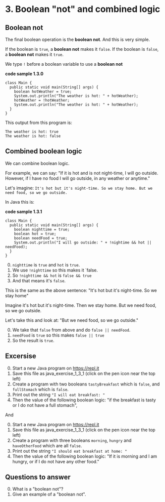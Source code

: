 # 3. Boolean "not" and combined logic

## Boolean not

The final boolean operation is the **boolean not**. And this is very simple. 

If the boolean is `true`, a **boolean not** makes it `false`. If the boolean is `false`, a **boolean not** makes it `true`.

We type `!` before a boolean variable to use a **boolean not**

**code sample 1.3.0**
```
class Main {
  public static void main(String[] args) {
    boolean hotWeather = true;
    System.out.println("The weather is hot: " + hotWeather);
    hotWeather = !hotWeather;
    System.out.println("The weather is hot: " + hotWeather);
  }
}
```

This output from this program is:

```
The weather is hot: true
The weather is hot: false
```

## Combined boolean logic

We can combine boolean logic.

For example, we can say: "If it is hot and is not night-time, I will go outside. However, if I have no food I will go outside, in any weather or anytime."

Let's imagine: `It's hot but it's night-time. So we stay home. But we need food, so we go outside.`

In Java this is: 

**code sample 1.3.1**
```
class Main {
  public static void main(String[] args) {
    boolean nighttime = true;
    boolean hot = true;
    boolean needFood = true;
    System.out.println("I will go outside: " + !nightime && hot || needFood);
  }
}
```

0. `nighttime` is `true` and `hot` is `true`.
0. We use `!nighttime` so this makes it `false.
0. So `!nighttime && hot` is `false && true`
0. And that means it's `false`. 

This is the same as the above sentence: "It's hot but it's night-time. So we stay home"

Imagine it's hot but it's night-time. Then we stay home. But we need food, so we go outside.

Let's take this and look at: "But we need food, so we go outside."

0. We take that `false` from above and do `false || needFood`.
0. `needFood` is `true` so this makes `false || true`
0. So the result is `true`.

## Excersise

0. Start a new Java program on https://repl.it
0. Save this file as java_exercise_1_3_1 (click on the pen icon near the top left)
0. Create a program with two booleans `tastyBreakfast` which is `false`, and `fullStomach` which is `false`.
0. Print out the string `"I will eat breakfast: "` 
0. Then the value of the following boolean logic: "if the breakfast is tasty or I do not have a full stomach", 

And 

0. Start a new Java program on https://repl.it
0. Save this file as java_exercise_1_3_1 (click on the pen icon near the top left)
0. Create a program with three booleans `morning`, `hungry` and `haveOtherFood` which are all `false`.
0. Print out the string `"I should eat breakfast at home: "` 
0. Then the value of the following boolean logic: "If it is morning and I am hungry, or if I do not have any other food." 

## Questions to answer ##

0. What is a "boolean not"?
0. Give an example of a "boolean not".
